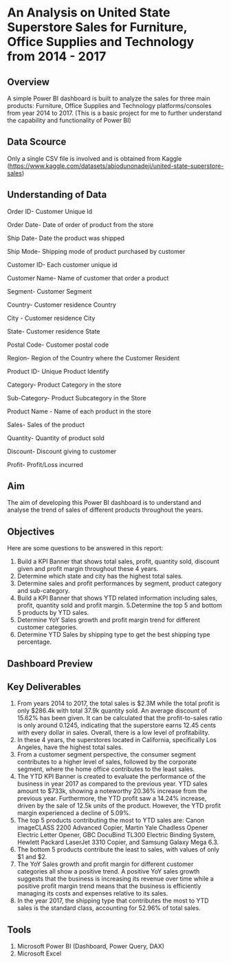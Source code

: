 # An Analysis on United State Superstore Sales for Furniture, Office Supplies and Technology from 2014 - 2017

## Overview
A simple Power BI dashboard is built to analyze the sales for three main products: Furniture, Office Supplies and Technology platforms/consoles from year 2014 to 2017.
(This is a basic project for me to further understand the capability and functionality of Power BI)

## Data Scource
Only a single CSV file is involved and is obtained from Kaggle (https://www.kaggle.com/datasets/abiodunonadeji/united-state-superstore-sales)

## Understanding of Data
Order ID- Customer Unique Id

Order Date- Date of order of product from the store

Ship Date- Date the product was shipped

Ship Mode- Shipping mode of product purchased by customer

Customer ID- Each customer unique id

Customer Name- Name of customer that order a product

Segment- Customer Segment

Country- Customer residence Country

City - Customer residence City

State- Customer residence State

Postal Code- Customer postal code

Region- Region of the Country where the Customer Resident

Product ID- Unique Product Identify

Category- Product Category in the store

Sub-Category- Product Subcategory in the Store

Product Name - Name of each product in the store

Sales- Sales of the product

Quantity- Quantity of product sold

Discount- Discount giving to customer

Profit- Profit/Loss incurred

## Aim
The aim of developing this Power BI dashboard is to understand and analyse the trend of sales of different products throughout the years.

## Objectives
Here are some questions to be answered in this report:
1. Build a KPI Banner that shows total sales, profit, quantity sold, discount given and profit margin throughout these 4 years.
2. Determine which state and city has the highest total sales.
3. Determine sales and profit performances by segment, product category and sub-category.
4. Build a KPI Banner that shows YTD related information including sales, profit, quantity sold and profit margin.
5.Determine the top 5 and bottom 5 products by YTD sales.
6. Determine YoY Sales growth and profit margin trend for different customer categories.
7. Determine YTD Sales by shipping type to get the best shipping type percentage.
   
## Dashboard Preview

## Key Deliverables
1. From years 2014 to 2017, the total sales is $2.3M while the total profit is only $286.4k with total 37.9k quantity sold. An average discount of 15.62% has been given. It can be calculated that the profit-to-sales ratio is only around 0.1245, indicating that the superstore earns 12.45 cents with every dollar in sales. Overall, there is a low level of profitability.
2. In these 4 years, the superstores located in California, specifically Los Angeles, have the highest total sales.
3. From a customer segment perspective, the consumer segment contributes to a higher level of sales, followed by the corporate segment, where the home office contributes to the least sales.
4. The YTD KPI Banner is created to evaluate the performance of the business in year 2017 as compared to the previous year. YTD sales amount to $733k, showing a noteworthy 20.36% increase from the previous year. Furthermore, the YTD profit saw a 14.24% increase, driven by the sale of 12.5k units of the product. However, the YTD profit margin experienced a decline of 5.09%.
5. The top 5 products contributing the most to YTD sales are: Canon imageCLASS 2200 Advanced Copier, Martin Yale Chadless Opener Electric Letter Opener, GBC DocuBind TL300 Electric Binding System, Hewlett Packard LaserJet 3310 Copier, and Samsung Galaxy Mega 6.3.
6. The bottom 5 products contribute the least to sales, with values of only $1 and $2.
7. The YoY Sales growth and profit margin for different customer categories all show a positive trend. A positive YoY sales growth suggests that the business is increasing its revenue over time while a positive profit margin trend means that the business is efficiently managing its costs and expenses relative to its sales.
8. In the year 2017, the shipping type that contributes the most to YTD sales is the standard class, accounting for 52.96% of total sales.
   
## Tools
1. Microsoft Power BI (Dashboard, Power Query, DAX)
2. Microsoft Excel

